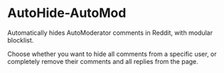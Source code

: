 # AutoHide-AutoMod
Automatically hides AutoModerator comments in Reddit, with modular blocklist.

Choose whether you want to hide all comments from a specific user, or completely remove their comments and all replies from the page.